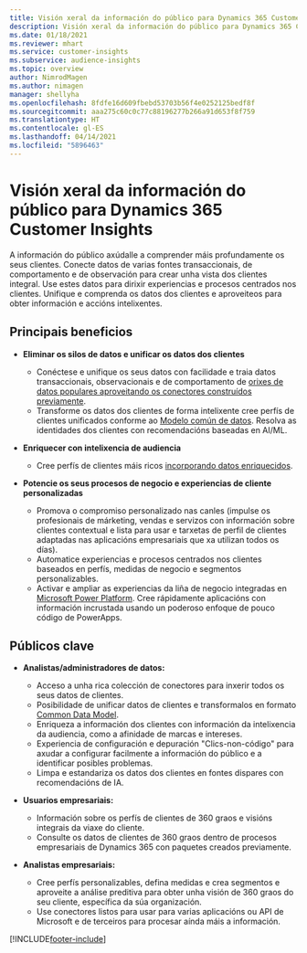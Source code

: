 ```yaml
---
title: Visión xeral da información do público para Dynamics 365 Customer Insights
description: Visión xeral da información do público para Dynamics 365 Customer Insights.
ms.date: 01/18/2021
ms.reviewer: mhart
ms.service: customer-insights
ms.subservice: audience-insights
ms.topic: overview
author: NimrodMagen
ms.author: nimagen
manager: shellyha
ms.openlocfilehash: 8fdfe16d609fbebd53703b56f4e0252125bedf8f
ms.sourcegitcommit: aaa275c60c0c77c88196277b266a91d653f8f759
ms.translationtype: HT
ms.contentlocale: gl-ES
ms.lasthandoff: 04/14/2021
ms.locfileid: "5896463"
---
```

# <a name="audience-insights-for-dynamics-365-customer-insights-overview"></a>Visión xeral da información do público para Dynamics 365 Customer Insights

A información do público axúdalle a comprender máis profundamente os seus clientes. Conecte datos de varias fontes transaccionais, de comportamento e de observación para crear unha vista dos clientes integral. Use estes datos para dirixir experiencias e procesos centrados nos clientes. Unifique e comprenda os datos dos clientes e aproveiteos para obter información e accións intelixentes.

## <a name="main-benefits"></a>Principais beneficios 

- **Eliminar os silos de datos e unificar os datos dos clientes**

  - Conéctese e unifique os seus datos con facilidade e traia datos transaccionais, observacionais e de comportamento de [orixes de datos populares aproveitando os conectores construídos previamente](data-sources.md).
  - Transforme os datos dos clientes de forma intelixente cree perfís de clientes unificados conforme ao [Modelo común de datos](/common-data-model/). Resolva as identidades dos clientes con recomendacións baseadas en AI/ML.

- **Enriquecer con intelixencia de audiencia**

  - Cree perfís de clientes máis ricos [incorporando datos enriquecidos](enrichment-hub.md).  

- **Potencie os seus procesos de negocio e experiencias de cliente personalizadas**

  - Promova o compromiso personalizado nas canles (impulse os profesionais de márketing, vendas e servizos con información sobre clientes contextual e lista para usar e tarxetas de perfil de clientes adaptadas nas aplicacións empresariais que xa utilizan todos os días).
  - Automatice experiencias e procesos centrados nos clientes baseados en perfís, medidas de negocio e segmentos personalizables.
  - Activar e ampliar as experiencias da liña de negocio integradas en [Microsoft Power Platform](https://powerplatform.microsoft.com/). Cree rápidamente aplicacións con información incrustada usando un poderoso enfoque de pouco código de PowerApps.  

## <a name="key-audiences"></a>Públicos clave

- **Analistas/administradores de datos:**

  - Acceso a unha rica colección de conectores para inxerir todos os seus datos de clientes.
  - Posibilidade de unificar datos de clientes e transformalos en formato [Common Data Model](/common-data-model/).
  - Enriqueza a información dos clientes con información da intelixencia da audiencia, como a afinidade de marcas e intereses.
  - Experiencia de configuración e depuración "Clics-non-código" para axudar a configurar facilmente a información do público e a identificar posibles problemas.
  - Limpa e estandariza os datos dos clientes en fontes dispares con recomendacións de IA.  

- **Usuarios empresariais:**

  - Información sobre os perfís de clientes de 360 graos e visións integrais da viaxe do cliente.
  - Consulte os datos de clientes de 360 graos dentro de procesos empresariais de Dynamics 365 con paquetes creados previamente.

- **Analistas empresariais:**

  - Cree perfís personalizables, defina medidas e crea segmentos e aproveite a análise preditiva para obter unha visión de 360 graos do seu cliente, específica da súa organización.  
  - Use conectores listos para usar para varias aplicacións ou API de Microsoft e de terceiros para procesar aínda máis a información.


[!INCLUDE[footer-include](../includes/footer-banner.md)]